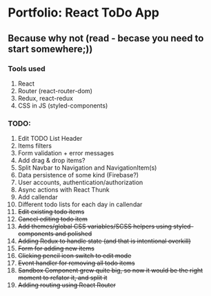 # Portfolio: React ToDo App

## Because why not (read - becase you need to start somewhere;))

### Tools used

1. React
2. Router (react-router-dom)
3. Redux, react-redux
4. CSS in JS (styled-components)

### TODO:

1. Edit TODO List Header
2. Items filters
3. Form validation + error messages
4. Add drag & drop items?
5. Split Navbar to Navigation and NavigationItem(s)
6. Data persistence of some kind (Firebase?)
7. User accounts, authentication/authorization
8. Async actions with React Thunk
9. Add callendar
10. Different todo lists for each day in callendar
11. ~~Edit existing todo items~~
12. ~~Cancel editing todo item~~
13. ~~Add themes/global CSS variables/SCSS helpers using styled-components and polished~~
14. ~~Adding Redux to handle state (and that is intentional overkill)~~
15. ~~Form for adding new items~~
16. ~~Clicking pencil icon switch to edit mode~~
17. ~~Event handler for removing all todo items~~
18. ~~Sandbox Component grew quite big, so now it would be the right moment to refator it, and split it~~
19. ~~Adding routing using React Router~~

